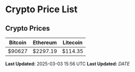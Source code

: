 # Crypto Price List

## Crypto Prices
| Bitcoin | Ethereum | Litecoin |
| ------- | -------- | -------- |
| $90627 | $2297.19 | $114.35 |
**Last Updated:** 2025-03-03 15:56 UTC
**Last Updated:** $DATE$

